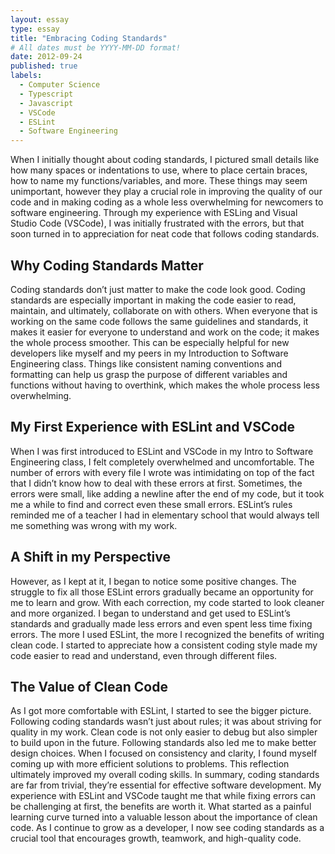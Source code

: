 ```yaml
---
layout: essay
type: essay
title: "Embracing Coding Standards"
# All dates must be YYYY-MM-DD format!
date: 2012-09-24
published: true 
labels:
  - Computer Science
  - Typescript
  - Javascript
  - VSCode
  - ESLint
  - Software Engineering
---
```


When I initially thought about coding standards, I pictured small details like how many spaces or indentations to use, where to place certain braces, how to name my functions/variables, and more. These things may seem unimportant, however they play a crucial role in improving the quality of our code and in making coding as a whole less overwhelming for newcomers to software engineering. Through my experience with ESLing and Visual Studio Code (VSCode), I was initially frustrated with the errors, but that soon turned in to appreciation for neat code that follows coding standards.

## Why Coding Standards Matter
Coding standards don’t just matter to make the code look good. Coding standards are especially important in making the code easier to read, maintain, and ultimately, collaborate on with others. When everyone that is working on the same code follows the same guidelines and standards, it makes it easier for everyone to understand and work on the code; it makes the whole process smoother. This can be especially helpful for new developers like myself and my peers in my Introduction to Software Engineering class. Things like consistent naming conventions and formatting can help us grasp the purpose of different variables and functions without having to overthink, which makes the whole process less overwhelming.

## My First Experience with ESLint and VSCode
When I was first introduced to ESLint and VSCode in my Intro to Software Engineering class, I felt completely overwhelmed and uncomfortable. The number of errors with every file I wrote was intimidating on top of the fact that I didn’t know how to deal with these errors at first. Sometimes, the errors were small, like adding a newline after the end of my code, but it took me a while to find and correct even these small errors. ESLint’s rules reminded me of a teacher I had in elementary school that would always tell me something was wrong with my work.

## A Shift in my Perspective
However, as I kept at it, I began to notice some positive changes. The struggle to fix all those ESLint errors gradually became an opportunity for me to learn and grow. With each correction, my code started to look cleaner and more organized. I began to understand and get used to ESLint’s standards and gradually made less errors and even spent less time fixing errors.
The more I used ESLint, the more I recognized the benefits of writing clean code. I started to appreciate how a consistent coding style made my code easier to read and understand, even through different files. 

## The Value of Clean Code
As I got more comfortable with ESLint, I started to see the bigger picture. Following coding standards wasn’t just about rules; it was about striving for quality in my work. Clean code is not only easier to debug but also simpler to build upon in the future.
Following standards also led me to make better design choices. When I focused on consistency and clarity, I found myself coming up with more efficient solutions to problems. This reflection ultimately improved my overall coding skills.
In summary, coding standards are far from trivial, they’re essential for effective software development. My experience with ESLint and VSCode taught me that while fixing errors can be challenging at first, the benefits are worth it. What started as a painful learning curve turned into a valuable lesson about the importance of clean code. As I continue to grow as a developer, I now see coding standards as a crucial tool that encourages growth, teamwork, and high-quality code.







